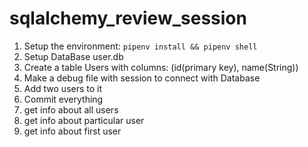 # sqlalchemy_review_session

1. Setup the environment: `pipenv install && pipenv shell`
2. Setup DataBase user.db
3. Create a table Users with columns: (id(primary key), name(String))
4. Make a debug file with session to connect with Database
5. Add two users to it
6. Commit everything
7. get info about all users
8. get info about particular user
9. get info about first user
